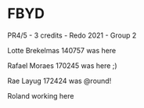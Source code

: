 # FBYD
PR4/5 - 3 credits - Redo 2021 - Group 2

Lotte Brekelmas 140757 was here

Rafael Moraes 170245 was here ;)


Rae Layug 172424 was @round!

Roland working here 
